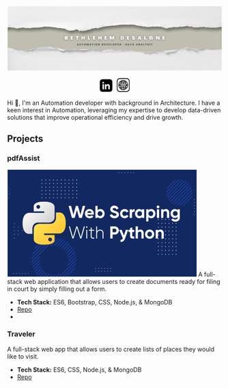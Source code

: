 ![Cover Image](https://github.com/BethlehemDesalgne/bethlehemdesalgne/blob/main/images/cover%20-%20Copy.png)



<div align="center">
  <a href="https://www.linkedin.com/in/bethlehem-desalgne/" style="margin-right: 10px; display: inline-block;">
    <img src="https://github.com/BethlehemDesalgne/bethlehemdesalgne/blob/main/images/linkedin.png" width="30" alt="LinkedIn">
  </a><!--
  --><a href="https://bethlehemdesalgne.github.io/" style="display: inline-block;">
    <img src="https://github.com/BethlehemDesalgne/bethlehemdesalgne/blob/main/images/website.png" width="30" alt="Website">
  </a>
</div>










Hi 👋, I'm an Automation developer with background in Architecture. I have a keen interest in Automation, leveraging my expertise to develop data-driven solutions that improve operational efficiency and drive growth. 


## Projects

### pdfAssist
![pdfAssist Screenshot](https://github.com/BethlehemDesalgne/Browser-Automation-Web-Scraping-Craigslist/blob/main/images/IMAGES.png)
A full-stack web application that allows users to create documents ready for filing in court by simply filling out a form.
- **Tech Stack:** ES6, Bootstrap, CSS, Node.js, & MongoDB
- [Repo](https://github.com/BethlehemDesalgne/Browser-Automation-Web-Scraping-Craigslist)
- 

### Traveler
A full-stack web app that allows users to create lists of places they would like to visit.
- **Tech Stack:** ES6, CSS, Node.js, & MongoDB
- [Repo](link-to-repo)

<!-- You can add more projects here -->

